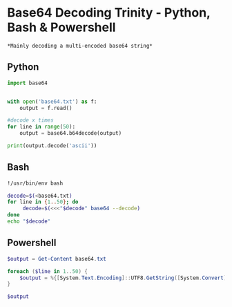 # Base64 Decoding Trinity - Python, Bash & Powershell

```
*Mainly decoding a multi-encoded base64 string*
```

## Python
```python
import base64


with open('base64.txt') as f:
    output = f.read()

#decode x times
for line in range(50):
    output = base64.b64decode(output)

print(output.decode('ascii'))
```

## Bash
```bash
!/usr/bin/env bash

decode=$(<base64.txt)
for line in {1..50}; do
     decode=$(<<<"$decode" base64 --decode)
done
echo "$decode"
```

## Powershell
```powershell
$output = Get-Content base64.txt

foreach ($line in 1..50) {
    $output = %{[System.Text.Encoding]::UTF8.GetString([System.Convert]::FromBase64String($output))}
}

$output 
```

